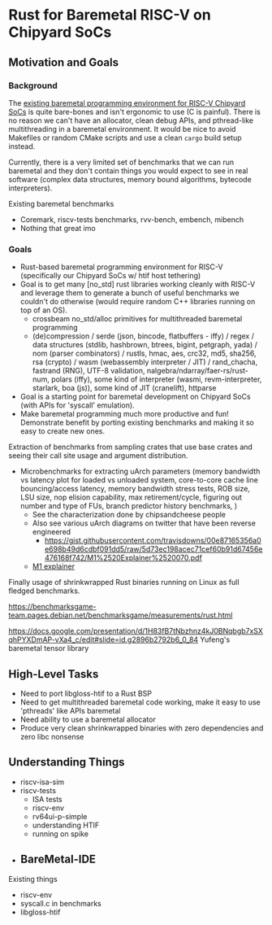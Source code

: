 # Rust for Baremetal RISC-V on Chipyard SoCs

## Motivation and Goals

### Background

The [existing baremetal programming environment for RISC-V Chipyard SoCs]() is quite bare-bones and isn't ergonomic to use (C is painful).
There is no reason we can't have an allocator, clean debug APIs, and pthread-like multithreading in a baremetal environment.
It would be nice to avoid Makefiles or random CMake scripts and use a clean `cargo` build setup instead.

Currently, there is a very limited set of benchmarks that we can run baremetal and they don't contain things you would expect to see in real software (complex data structures, memory bound algorithms, bytecode interpreters).

Existing baremetal benchmarks
  - Coremark, riscv-tests benchmarks, rvv-bench, embench, mibench
  - Nothing that great imo

### Goals

- Rust-based baremetal programming environment for RISC-V (specifically our Chipyard SoCs w/ htif host tethering)
- Goal is to get many [no_std] rust libraries working cleanly with RISC-V and leverage them to generate a bunch of useful benchmarks we couldn't do otherwise (would require random C++ libraries running on top of an OS).
  - crossbeam no_std/alloc primitives for multithreaded baremetal programming
  - (de)compression / serde (json, bincode, flatbuffers - iffy) / regex / data structures (stdlib, hashbrown, btrees, bigint, petgraph, yada) / nom (parser combinators) / rustls, hmac, aes, crc32, md5, sha256, rsa (crypto) / wasm (webassembly interpreter / JIT) / rand_chacha, fastrand (RNG), UTF-8 validation, nalgebra/ndarray/faer-rs/rust-num, polars (iffy), some kind of interpreter (wasmi, revm-interpreter, starlark, boa (js)), some kind of JIT (cranelift), httparse
- Goal is a starting point for baremetal development on Chipyard SoCs (with APIs for 'syscall' emulation).
- Make baremetal programming much more productive and fun! Demonstrate benefit by porting existing benchmarks and making it so easy to create new ones.

Extraction of benchmarks from sampling crates that use base crates and seeing their call site usage and argument distribution.

- Microbenchmarks for extracting uArch parameters (memory bandwidth vs latency plot for loaded vs unloaded system, core-to-core cache line bouncing/access latency, memory bandwidth stress tests, ROB size, LSU size, nop elision capability, max retirement/cycle, figuring out number and type of FUs, branch predictor history benchmarks, )
  - See the characterization done by chipsandcheese people
  - Also see various uArch diagrams on twitter that have been reverse engineered
    - https://gist.githubusercontent.com/travisdowns/00e87165356a0e698b49d6cdbf091dd5/raw/5d73ec198acec71cef60b91d67456e476168f742/M1%2520Explainer%2520070.pdf
  - [M1 explainer](https://gist.githubusercontent.com/travisdowns/00e87165356a0e698b49d6cdbf091dd5/raw/5d73ec198acec71cef60b91d67456e476168f742/M1%2520Explainer%2520070.pdf)

Finally usage of shrinkwrapped Rust binaries running on Linux as full fledged benchmarks.

https://benchmarksgame-team.pages.debian.net/benchmarksgame/measurements/rust.html

https://docs.google.com/presentation/d/1H83fB7tNbzhnz4kJ0BNqbgb7xSXqhPYXDmAP-vXa4_c/edit#slide=id.g2896b2792b6_0_84
Yufeng's baremetal tensor library

## High-Level Tasks

- Need to port libgloss-htif to a Rust BSP
- Need to get multithreaded baremetal code working, make it easy to use 'pthreads' like APIs baremetal
- Need ability to use a baremetal allocator
- Produce very clean shrinkwrapped binaries with zero dependencies and zero libc nonsense




## Understanding Things

- riscv-isa-sim
- riscv-tests
  - ISA tests
  - riscv-env
  - rv64ui-p-simple
  - understanding HTIF
  - running on spike
- BareMetal-IDE
  -

Existing things
  - riscv-env
  - syscall.c in benchmarks
  - libgloss-htif
